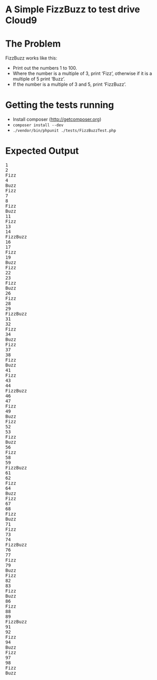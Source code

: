 # A Simple FizzBuzz to test drive Cloud9

The Problem
===========
FizzBuzz works like this:

  *  Print out the numbers 1 to 100. 
  *  Where the number is a multiple of 3, print ‘Fizz’, otherwise if it is a multiple of 5 print ‘Buzz’.
  *  If the number is a multiple of 3 and 5, print ‘FizzBuzz’.

Getting the tests running
=========================
  * Install composer (http://getcomposer.org)
  * `composer install --dev`
  * `./vendor/bin/phpunit ./tests/FizzBuzzTest.php`

Expected Output
===============
<pre>
1                                                                                                                                                                                                                                                
2                                                                                                                                                                                                                                                  
Fizz                                                                                                                                                                                                                                               
4                                                                                                                                                                                                                                                  
Buzz                                                                                                                                                                                                                                               
Fizz                                                                                                                                                                                                                                               
7                                                                                                                                                                                                                                                  
8                                                                                                                                                                                                                                                  
Fizz                                                                                                                                                                                                                                               
Buzz                                                                                                                                                                                                                                               
11                                                                                                                                                                                                                                                 
Fizz                                                                                                                                                                                                                                               
13                                                                                                                                                                                                                                                 
14                                                                                                                                                                                                                                                 
FizzBuzz                                                                                                                                                                                                                                           
16                                                                                                                                                                                                                                                 
17                                                                                                                                                                                                                                                 
Fizz                                                                                                                                                                                                                                               
19                                                                                                                                                                                                                                                 
Buzz                                                                                                                                                                                                                                               
Fizz                                                                                                                                                                                                                                               
22                                                                                                                                                                                                                                                 
23                                                                                                                                                                                                                                                 
Fizz                                                                                                                                                                                                                                               
Buzz                                                                                                                                                                                                                                               
26                                                                                                                                                                                                                                                 
Fizz                                                                                                                                                                                                                                               
28                                                                                                                                                                                                                                                 
29                                                                                                                                                                                                                                                 
FizzBuzz                                                                                                                                                                                                                                           
31                                                                                                                                                                                                                                                 
32                                                                                                                                                                                                                                                 
Fizz                                                                                                                                                                                                                                               
34         
Buzz                                                                                                                                                                                                                                               
Fizz                                                                                                                                                                                                                                               
37                                                                                                                                                                                                                                                 
38                                                                                                                                                                                                                                                 
Fizz                                                                                                                                                                                                                                               
Buzz                                                                                                                                                                                                                                               
41                                                                                                                                                                                                                                                 
Fizz                                                                                                                                                                                                                                               
43                                                                                                                                                                                                                                                 
44                                                                                                                                                                                                                                                 
FizzBuzz                                                                                                                                                                                                                                           
46                                                                                                                                                                                                                                                 
47                                                                                                                                                                                                                                                 
Fizz                                                                                                                                                                                                                                               
49                                                                                                                                                                                                                                                 
Buzz                                                                                                                                                                                                                                               
Fizz                                                                                                                                                                                                                                               
52                                                                                                                                                                                                                                                 
53                                                                                                                                                                                                                                                 
Fizz                                                                                                                                                                                                                                               
Buzz                                                                                                                                                                                                                                               
56                                                                                                                                                                                                                                                 
Fizz                                                                                                                                                                                                                                               
58                                                                                                                                                                                                                                                 
59                                                                                                                                                                                                                                                 
FizzBuzz                                                                                                                                                                                                                                           
61                                                                                                                                                                                                                                                 
62                                                                                                                                                                                                                                                 
Fizz                                                                                                                                                                                                                                               
64                                                                                                                                                                                                                                                 
Buzz                                                                                                                                                                                                                                               
Fizz                                                                                                                                                                                                                                               
67                                                                                                                                                                                                                                                 
68                                                                                                                                                                                                                                                 
Fizz                                                                                                                                                                                                                                               
Buzz                                                                                                                                                                                                                                               
71                                                                                                                                                                                                                                                 
Fizz                                                                                                                                                                                                                                               
73                                                                                                                                                                                                                                                 
74                                                                                                                                                                                                                                                 
FizzBuzz                                                                                                                                                                                                                                           
76                                                                                                                                                                                                                                                 
77                                                                                                                                                                                                                                                 
Fizz                                                                                                                                                                                                                                               
79                                                                                                                                                                                                                                                 
Buzz                                                                                                                                                                                                                                               
Fizz                                                                                                                                                                                                                                               
82                                                                                                                                                                                                                                                 
83                                                                                                                                                                                                                                                 
Fizz                                                                                                                                                                                                                                               
Buzz                                                                                                                                                                                                                                               
86                                                                                                                                                                                                                                                 
Fizz                                                                                                                                                                                                                                               
88                                                                                                                                                                                                                                                 
89                                                                                                                                                                                                                                                 
FizzBuzz                                                                                                                                                                                                                                           
91                                                                                                                                                                                                                                                 
92                                                                                                                                                                                                                                                 
Fizz                                                                                                                                                                                                                                               
94                                                                                                                                                                                                                                                 
Buzz                                                                                                                                                                                                                                               
Fizz                                                                                                                                                                                                                                               
97                                                                                                                                                                                                                                                 
98                                                                                                                                                                                                                                                 
Fizz                                                                                                                                                                                                                                               
Buzz                
</pre>
